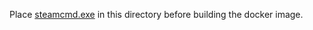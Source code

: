 Place [steamcmd.exe](https://developer.valvesoftware.com/wiki/SteamCMD#Windows) in this directory before building the docker image.
